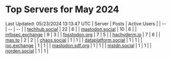 # Top Servers for May 2024
Last Updated: 05/23/2024 13:13:47 UTC
| Server | Posts | Active Users |
| -- | -- | -- |
| [techhub.social](https://techhub.social/tags/PowerShell) | 22 | 6 |
| [mastodon.social](https://mastodon.social/tags/PowerShell) | 10 | 6 |
| [infosec.exchange](https://infosec.exchange/tags/PowerShell) | 9 | 3 |
| [fosstodon.org](https://fosstodon.org/tags/PowerShell) | 7 | 5 |
| [hachyderm.io](https://hachyderm.io/tags/PowerShell) | 7 | 6 |
| [mas.to](https://mas.to/tags/PowerShell) | 2 | 2 |
| [chaos.social](https://chaos.social/tags/PowerShell) | 1 | 1 |
| [dataplatform.social](https://dataplatform.social/tags/PowerShell) | 1 | 1 |
| [ioc.exchange](https://ioc.exchange/tags/PowerShell) | 1 | 1 |
| [mastodon.sdf.org](https://mastodon.sdf.org/tags/PowerShell) | 1 | 1 |
| [mstdn.social](https://mstdn.social/tags/PowerShell) | 1 | 1 |
| [norden.social](https://norden.social/tags/PowerShell) | 1 | 1 |
